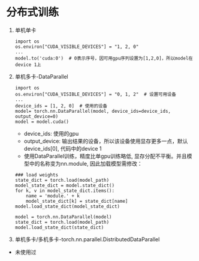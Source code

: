 # 分布式训练
1. 单机单卡
    ```
    import os
    os.environ["CUDA_VISIBLE_DEVICES"] = "1, 2, 0"
    ...
    model.to('cuda:0')  # 0表示序号，因可用gpu序列设置为[1,2,0]，所以model在device 1上
    ```
2. 单机多卡-DataParallel
    ```
    import os
    os.environ["CUDA_VISIBLE_DEVICES"] = "0, 1, 2"  # 设置可用设备
    ...
    device_ids = [1, 2, 0]  # 使用的设备
    model= torch.nn.DataParallel(model, device_ids=device_ids, output_device=0)
    model = model.cuda()
    ```
    - device_ids: 使用的gpu
    - output_device: 输出结果的设备，所以该设备使用显存更多一点，默认device_ids[0], 代码中的device 1
    - 使用DataParallel训练，精度比单gpu训练略低, 显存分配不平衡。并且模型中的名称变为nn.module, 因此加载模型需修改：
    ```
    ### load weights
    state_dict = torch.load(model_path)
    model_state_dict = model.state_dict()
    for k, v in model_state_dict.items():
        name = 'module.' + k
        model_state_dict[k] = state_dict[name]
    model.load_state_dict(model_state_dict)
    ```
    ```
    model = torch.nn.DataParallel(model)
    state_dict = torch.load(model_path)
    model.load_state_dict(state_dict)
    ```
3. 单机多卡/多机多卡-torch.nn.parallel.DistributedDataParallel
- 未使用过
